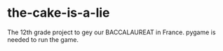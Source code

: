 # the-cake-is-a-lie
The 12th grade project to gey our BACCALAUREAT in France.
pygame is needed to run the game.
